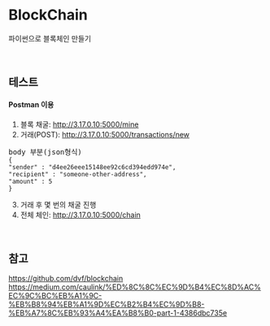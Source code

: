 # BlockChain

파이썬으로 블록체인 만들기

<br>

## 테스트

#### Postman 이용

1. 블록 채굴: http://3.17.0.10:5000/mine
2. 거래(POST): http://3.17.0.10:5000/transactions/new

<pre>body 부분(json형식)<code>
{
"sender" : "d4ee26eee15148ee92c6cd394edd974e",
"recipient" : "someone-other-address",
"amount" : 5
}
</code></pre>
3. 거래 후 몇 번의 채굴 진행
4. 전체 체인: http://3.17.0.10:5000/chain

<br>

## 참고
https://github.com/dvf/blockchain
https://medium.com/caulink/%ED%8C%8C%EC%9D%B4%EC%8D%AC%EC%9C%BC%EB%A1%9C-%EB%B8%94%EB%A1%9D%EC%B2%B4%EC%9D%B8-%EB%A7%8C%EB%93%A4%EA%B8%B0-part-1-4386dbc735e
